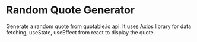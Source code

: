 # Random Quote Generator

Generate a random quote from quotable.io api. It uses Axios library for data fetching, useState, useEffect from react to display the quote.
